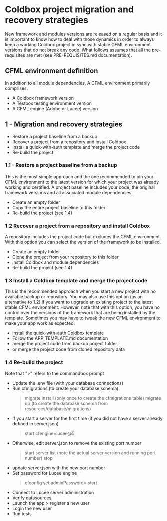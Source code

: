# Coldbox project migration and recovery strategies

New framework and modules versions are released on a regular basis and it is important to know how to deal
with those dynamics in order to always keep a working Coldbox project in sync with stable CFML environment versions that do not break any code. What follows assumes that all the pre-requisites are met (see PRE-REQUISITES.md documentation).

## CFML environment definition

In addition to all module dependencies, A CFML environment primarily comprises:

- A Coldbox framework version
- A Testbox testing environment version
- A CFML engine (Adobe or Lucee) version

## 1 - Migration and recovery strategies

- Restore a project baseline from a backup
- Recover a project from a repository and install Coldbox
- Install a quick-with-auth template and merge the project code
- Re-build the project

### 1.1 - Restore a project baseline from a backup

This is the most simple approach and the one recommended to pin your CFML environment
to the latest version for which your project was already working and certified. 
A project baseline includes your code, the original framework versions and all associated 
module dependencies.

- Create an empty folder
- Copy the entire project baseline to this folder
- Re-build the project (see 1.4)

### 1.2  Recover a project from a repository and install Coldbox

A repository includes the project code but excludes the CFML environment.
With this option you can select the version of the framework to be installed.

- Create an empty folder
- Clone the project from your repository to this folder
- install Coldbox and module dependencies
- Re-build the project (see 1.4)

### 1.3 Install a Coldbox template and merge the project code

This is the recommended approach when you start a new project with no available backup or repository.
You may also use this option (as an alternative to 1.2) if you want to upgrade an existing project to the latest stable CFML environment. 
However, note that with this option, you have no control over the versions of the framework that are being installed by the template. Sometimes you may have to tweak the new CFML environment to make your app work as expected.

- install the quick-with-auth Coldbox template
- Follow the APP_TEMPLATE.md documentation
- merge the project code from backup project folder
- or merge the project code from cloned repository data

### 1.4 Re-build the project

Note that ">" refers to the commandbox prompt

- Update the .env file (with your database connections)
- Run cfmigrations (to create your database schema):
	> migrate install (only once to create the cfmigrations table)
	> migrate up (to create the database schema from resources/database/migrations)
- If you start a server for the first time (if you did not have a server already defined in server.json)
	> start cfengine=lucee@5	
- Otherwise, edit server.json to remove the existing port number
	> start
	> server list (note the actual server version and running port number)
	> stop
- update server.json with the new port number
- Set password for Lucee engine
	>cfconfig set adminPassword=<yourLuceeAdminPassword>
	> start
- Connect to Lucee server administration
- Verify datasources
- Launch the app > register a new user
- Login the new user
- Run tests	



